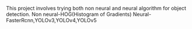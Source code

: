 This project involves trying both non neural and neural algorithm for object detection.
Non neural-HOG(Histogram of Gradients)
Neural-FasterRcnn,YOLOv3,YOLOv4,YOLOv5
